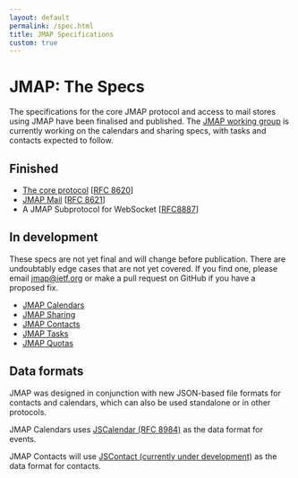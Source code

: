 ```yaml
---
layout: default
permalink: /spec.html
title: JMAP Specifications
custom: true
---
```


# JMAP: The Specs

The specifications for the core JMAP protocol and access to mail stores using JMAP have been finalised and published. The [JMAP working group](https://datatracker.ietf.org/wg/jmap/about/) is currently working on the calendars and sharing specs, with tasks and contacts expected to follow.

## Finished

* [The core protocol](spec-core.html) [[RFC 8620](https://tools.ietf.org/html/rfc8620)]
* [JMAP Mail](spec-mail.html) [[RFC 8621](https://tools.ietf.org/html/rfc8621)]
* A JMAP Subprotocol for WebSocket [[RFC8887](https://www.rfc-editor.org/rfc/rfc8887.html)]

## In development

These specs are not yet final and will change before publication. There are undoubtably edge cases that are not yet covered. If you find one, please email [jmap@ietf.org](mailto:jmap@ietf.org) or make a pull request on GitHub if you have a proposed fix.

* [JMAP Calendars](spec-calendars.html)
* [JMAP Sharing](spec-sharing.html)
* [JMAP Contacts](spec-contacts.html)
* [JMAP Tasks](spec-tasks.html)
* [JMAP Quotas](spec-quotas.html)

## Data formats

JMAP was designed in conjunction with new JSON-based file formats for contacts and calendars, which can also be used standalone or in other protocols.

JMAP Calendars uses [JSCalendar (RFC 8984)](https://tools.ietf.org/html/rfc8984) as the data format for events.

JMAP Contacts will use [JSContact (currently under development)](https://datatracker.ietf.org/doc/draft-ietf-jmap-jscontact/) as the data format for contacts.
